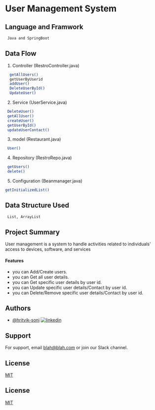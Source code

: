 # User Management System




## Language and Framwork 

```bash
 Java and SpringBoot
```

## Data Flow

 1. Controller (RestroController.java)

```bash
  getAllUsers()
  getUserByUserid
  addUser()
  DeleteUserById()
  UpdateUser()
```
2. Service  (UserService.java)

```bash
 DeleteUser()
 getAllUser()
 createUser()
 getUserById()
 updateUserContact()
```
3. model  (Restaurant.java)

```bash
 User()
```
4. Repository  (RestroRepo.java)

```bash
 getUsers()
 delete()
```
5. Configuration  (Beanmanager.java)

```bash
getInitializedList()
```




## Data Structure Used

```bash
 List, ArrayList
```



## Project Summary

User management is a system to handle activities related to individuals' access to devices, software, and services
 
 #### Features

- you can Add/Create users.
- you can Get all user details.
- you can Get specific user details by user id.
- you can Update specific user details/Contact by user id.
- you can Delete/Remove specific user details/Contact by user id.
  
## Authors

- [@hritvik-soni](https://www.github.com/hritvik-soni)
[![linkedin](https://img.shields.io/badge/linkedin-0A66C2?style=for-the-badge&logo=linkedin&logoColor=white)](https://www.linkedin.com/)


## Support

For support, email blah@blah.com or join our Slack channel.


## License

[MIT](https://choosealicense.com/licenses/mit/)


## License

[MIT](https://choosealicense.com/licenses/mit/)

